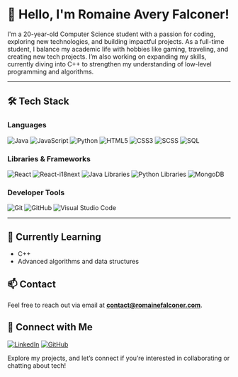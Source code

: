 # 👋 Hello, I'm Romaine Avery Falconer!

I'm a 20-year-old Computer Science student with a passion for coding, exploring new technologies, and building impactful projects. As a full-time student, I balance my academic life with hobbies like gaming, traveling, and creating new tech projects. I’m also working on expanding my skills, currently diving into C++ to strengthen my understanding of low-level programming and algorithms.

---

## 🛠️ Tech Stack

### Languages
![Java](https://img.shields.io/badge/Java-ED8B00?style=for-the-badge&logo=java&logoColor=white)
![JavaScript](https://img.shields.io/badge/JavaScript-F7DF1E?style=for-the-badge&logo=javascript&logoColor=black)
![Python](https://img.shields.io/badge/Python-3776AB?style=for-the-badge&logo=python&logoColor=white)
![HTML5](https://img.shields.io/badge/HTML5-E34F26?style=for-the-badge&logo=html5&logoColor=white)
![CSS3](https://img.shields.io/badge/CSS3-1572B6?style=for-the-badge&logo=css3&logoColor=white)
![SCSS](https://img.shields.io/badge/SCSS-CC6699?style=for-the-badge&logo=sass&logoColor=white)
![SQL](https://img.shields.io/badge/SQL-336791?style=for-the-badge&logo=postgresql&logoColor=white)

### Libraries & Frameworks
![React](https://img.shields.io/badge/React-61DAFB?style=for-the-badge&logo=react&logoColor=black)
![React-i18next](https://img.shields.io/badge/React--i18next-26A69A?style=for-the-badge&logo=i18next&logoColor=white)
![Java Libraries](https://img.shields.io/badge/Java%20Libraries-5382A1?style=for-the-badge&logo=java&logoColor=white)
![Python Libraries](https://img.shields.io/badge/Python%20Libraries-3776AB?style=for-the-badge&logo=python&logoColor=white)
![MongoDB](https://img.shields.io/badge/MongoDB-47A248?style=for-the-badge&logo=mongodb&logoColor=white)

### Developer Tools
![Git](https://img.shields.io/badge/Git-F05032?style=for-the-badge&logo=git&logoColor=white)
![GitHub](https://img.shields.io/badge/GitHub-181717?style=for-the-badge&logo=github&logoColor=white)
![Visual Studio Code](https://img.shields.io/badge/Visual%20Studio%20Code-007ACC?style=for-the-badge&logo=visual-studio-code&logoColor=white)

---

## 🌱 Currently Learning
- C++ 
- Advanced algorithms and data structures

## 📫 Contact
Feel free to reach out via email at **[contact@romainefalconer.com](mailto:contact@romainefalconer.com)**. 

## 🤝 Connect with Me
[![LinkedIn](https://img.shields.io/badge/LinkedIn-0A66C2?style=for-the-badge&logo=linkedin&logoColor=white)](https://www.linkedin.com/in/romaine-falconer-5b340926b/)
[![GitHub](https://img.shields.io/badge/GitHub-181717?style=for-the-badge&logo=github&logoColor=white)](https://github.com/avery1011)

Explore my projects, and let’s connect if you’re interested in collaborating or chatting about tech!

